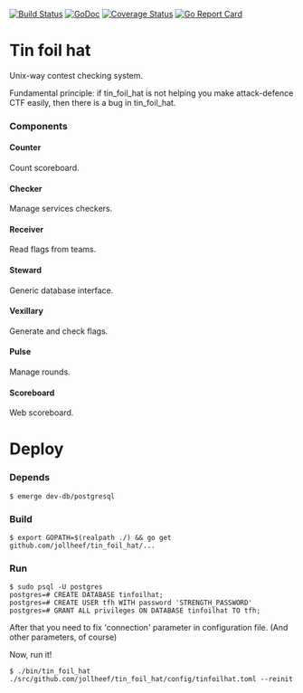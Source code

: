 [![Build Status](https://travis-ci.org/jollheef/tin_foil_hat.svg?branch=master)](https://travis-ci.org/jollheef/tin_foil_hat)
[![GoDoc](https://godoc.org/github.com/jollheef/tin_foil_hat?status.svg)](http://godoc.org/github.com/jollheef/tin_foil_hat)
[![Coverage Status](https://coveralls.io/repos/jollheef/tin_foil_hat/badge.svg?branch=master&service=github)](https://coveralls.io/github/jollheef/tin_foil_hat?branch=master)
[![Go Report Card](http://goreportcard.com/badge/jollheef/tin_foil_hat)](http://goreportcard.com/report/jollheef/tin_foil_hat)

# Tin foil hat
Unix-way contest checking system.

Fundamental principle: if tin_foil_hat is not helping you make attack-defence CTF easily, then there is a bug in tin_foil_hat.

### Components
#### Counter
Count scoreboard.
#### Checker
Manage services checkers.
#### Receiver
Read flags from teams.
#### Steward
Generic database interface.
#### Vexillary
Generate and check flags.
#### Pulse
Manage rounds.
#### Scoreboard
Web scoreboard.

# Deploy

### Depends

    $ emerge dev-db/postgresql

### Build

    $ export GOPATH=$(realpath ./) && go get github.com/jollheef/tin_foil_hat/...

### Run

    $ sudo psql -U postgres
    postgres=# CREATE DATABASE tinfoilhat;
    postgres=# CREATE USER tfh WITH password 'STRENGTH_PASSWORD'
    postgres=# GRANT ALL privileges ON DATABASE tinfoilhat TO tfh;

After that you need to fix 'connection' parameter in configuration file.
(And other parameters, of course)

Now, run it!

    $ ./bin/tin_foil_hat ./src/github.com/jollheef/tin_foil_hat/config/tinfoilhat.toml --reinit
